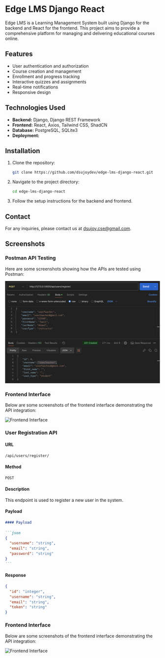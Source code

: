 # Edge LMS Django React

Edge LMS is a Learning Management System built using Django for the backend and React for the frontend. This project aims to provide a comprehensive platform for managing and delivering educational courses online.

## Features

- User authentication and authorization
- Course creation and management
- Enrollment and progress tracking
- Interactive quizzes and assignments
- Real-time notifications
- Responsive design

## Technologies Used

- **Backend:** Django, Django REST Framework
- **Frontend:** React, Axios, Tailwind CSS, ShadCN
- **Database:** PostgreSQL, SQLite3
- **Deployment:**

## Installation

1. Clone the repository:
   ```bash
   git clone https://github.com/dsujoydev/edge-lms-django-react.git
   ```
2. Navigate to the project directory:
   ```bash
   cd edge-lms-django-react
   ```
3. Follow the setup instructions for the backend and frontend.

## Contact

For any inquiries, please contact us at [dsujoy.cse@gmail.com](mailto:dsujoy.cse@gmail.com).

## Screenshots

### Postman API Testing

Here are some screenshots showing how the APIs are tested using Postman:

![Postman API Testing](screenshots/users/register.png)

### Frontend Interface

Below are some screenshots of the frontend interface demonstrating the API integration:

![Frontend Interface](path/to/frontend-screenshot1.png)

### User Registration API

#### URL

`/api/users/register/`

#### Method

`POST`

#### Description

This endpoint is used to register a new user in the system.

#### Payload

````markdown
#### Payload

```json
{
  "username": "string",
  "email": "string",
  "password": "string"
}
```
````

#### Response

```json
{
  "id": "integer",
  "username": "string",
  "email": "string",
  "token": "string"
}
```

### Frontend Interface

Below are some screenshots of the frontend interface demonstrating the API integration:

![Frontend Interface](path/to/frontend-screenshot2.png)

```

```
